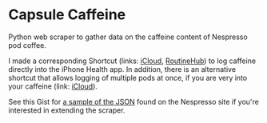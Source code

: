 # Capsule Caffeine

Python web scraper to gather data on the caffeine content of Nespresso pod coffee.

I made a corresponding Shortcut (links: [iCloud](https://www.icloud.com/shortcuts/9faf9d5fba7a4521be33852c6838ac72), [RoutineHub](https://routinehub.co/shortcut/8103/)) to log caffeine directly into the iPhone Health app. In addition, there is an alternative shortcut that allows logging of multiple pods at once, if you are very into your caffeine (link: [iCloud](https://www.icloud.com/shortcuts/dd5f8b82081341c0bc7250667eca1da0)).

See this Gist for [a sample of the JSON](https://gist.github.com/atdr/5212cdd48e77021c0786561fb2063c86) found on the Nespresso site if you're interested in extending the scraper.
